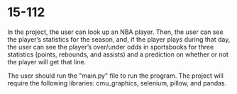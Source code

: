 # 15-112
 In the project, the user can look up an NBA player. Then, the user can see the player’s statistics for the season, and, if the player plays during that day, the user can see the player’s over/under odds in sportsbooks for three statistics (points, rebounds, and assists) and a prediction on whether or not the player will get that line. 

The user should run the "main.py" file to run the program. The project will require the following libraries: cmu_graphics, selenium, pillow, and pandas. 
